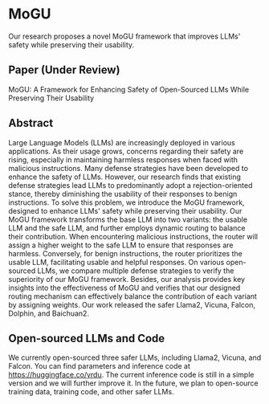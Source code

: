 # MoGU
Our research proposes a novel MoGU framework that improves LLMs' safety while preserving their usability.

## Paper (Under Review)
MoGU: A Framework for Enhancing Safety of Open-Sourced LLMs While Preserving Their Usability

## Abstract 
Large Language Models (LLMs) are increasingly deployed in various applications. As their usage grows, concerns regarding their safety are rising, especially in maintaining harmless responses when faced with malicious instructions. 
Many defense strategies have been developed to enhance the safety of LLMs. However, our research finds that existing defense strategies lead LLMs to predominantly adopt a rejection-oriented stance, thereby diminishing the usability of their responses to benign instructions. To solve this problem, we introduce the MoGU framework, designed to enhance LLMs' safety while preserving their usability. Our MoGU framework transforms the base LLM into two variants: the usable LLM and the safe LLM, and further employs dynamic routing to balance their contribution. When encountering malicious instructions, the router will assign a higher weight to the safe LLM to ensure that responses are harmless. Conversely, for benign instructions, the router prioritizes the usable LLM, facilitating usable and helpful responses. On various open-sourced LLMs, we compare multiple defense strategies to verify the superiority of our MoGU framework. Besides, our analysis provides key insights into the effectiveness of MoGU and verifies that our designed routing mechanism can effectively balance the contribution of each variant by assigning weights. Our work released the safer Llama2, Vicuna, Falcon, Dolphin, and Baichuan2.

## Open-sourced LLMs and Code
We currently open-sourced three safer LLMs,  including Llama2, Vicuna, and Falcon. You can find parameters and inference code at https://huggingface.co/yrdu. The current inference code is still in a simple version and we will further improve it. In the future, we plan to open-source training data, training code, and other safer LLMs.
